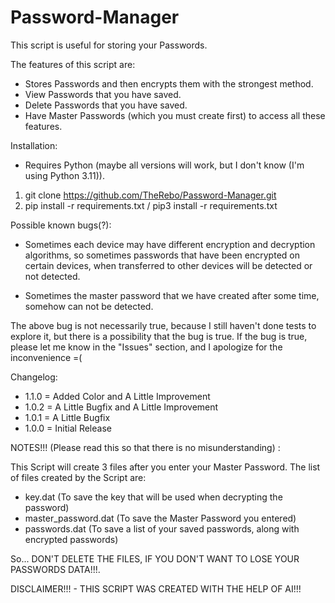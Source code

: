 # Password-Manager

This script is useful for storing your Passwords.


The features of this script are:

- Stores Passwords and then encrypts them with the strongest method.
- View Passwords that you have saved.
- Delete Passwords that you have saved.
- Have Master Passwords (which you must create first) to access all these features.


Installation:

- Requires Python (maybe all versions will work, but I don't know (I'm using Python 3.11)).
1. git clone https://github.com/TheRebo/Password-Manager.git
2. pip install -r requirements.txt / pip3 install -r requirements.txt


Possible known bugs(?):

- Sometimes each device may have different encryption and decryption algorithms, so sometimes passwords that have been encrypted on certain devices, when transferred to other devices will be detected or not detected.

- Sometimes the master password that we have created after some time, somehow can not be detected.

The above bug is not necessarily true, because I still haven't done tests to explore it, but there is a possibility that the bug is true. If the bug is true, please let me know in the "Issues" section, and I apologize for the inconvenience =(


Changelog:

- 1.1.0 = Added Color and A Little Improvement
- 1.0.2 = A Little Bugfix and A Little Improvement
- 1.0.1 = A Little Bugfix
- 1.0.0 = Initial Release


NOTES!!! (Please read this so that there is no misunderstanding) :

This Script will create 3 files after you enter your Master Password.
The list of files created by the Script are:

- key.dat (To save the key that will be used when decrypting the password)
- master_password.dat (To save the Master Password you entered)
- passwords.dat (To save a list of your saved passwords, along with encrypted passwords)

So... DON'T DELETE THE FILES, IF YOU DON'T WANT TO LOSE YOUR PASSWORDS DATA!!!.

DISCLAIMER!!! - THIS SCRIPT WAS CREATED WITH THE HELP OF AI!!!
